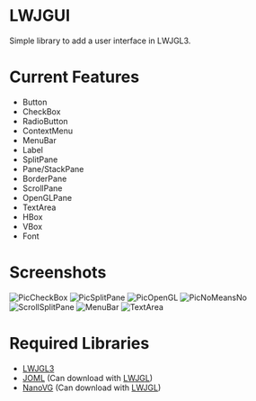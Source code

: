 # LWJGUI
Simple library to add a user interface in LWJGL3.


# Current Features
- Button
- CheckBox
- RadioButton
- ContextMenu
- MenuBar
- Label
- SplitPane
- Pane/StackPane
- BorderPane
- ScrollPane
- OpenGLPane
- TextArea
- HBox
- VBox
- Font

# Screenshots
![PicCheckBox](https://i.imgur.com/XjhGSCI.png)
![PicSplitPane](https://i.imgur.com/l3gsiYo.png)
![PicOpenGL](https://i.imgur.com/X3PRVcI.png)
![PicNoMeansNo](https://i.imgur.com/jqRl6NY.png)
![ScrollSplitPane](https://i.imgur.com/EKVvWdP.png)
![MenuBar](https://i.imgur.com/RdKJJJA.png)
![TextArea](https://i.imgur.com/0YNqcfz.png)

# Required Libraries
- [LWJGL3](https://www.lwjgl.org/)
- [JOML](https://github.com/JOML-CI/JOML) (Can download with [LWJGL](https://www.lwjgl.org/customize))
- [NanoVG](https://github.com/memononen/nanovg) (Can download with [LWJGL](https://www.lwjgl.org/customize))
